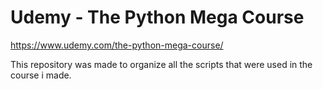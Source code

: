 # Udemy - The Python Mega Course

https://www.udemy.com/the-python-mega-course/

This repository was made to organize all the scripts that were used in the course i made.